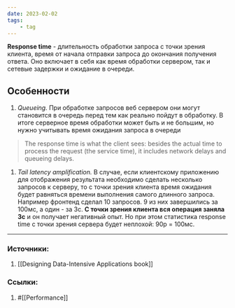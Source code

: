 ```yaml
---
date: 2023-02-02
tags:
    - tag
---
```


**Response time** - длительность обработки запроса с точки зрения клиента, время от начала отправки запроса до окончания получения ответа. Оно включает в себя как время обработки сервером, так и сетевые задержки и ожидание в очереди.


## Особенности

1. *Queueing.* При обработке запросов веб сервером они могут становится в очередь перед тем как реально пойдут в обработку. В итоге серверное время обработки может быть и не большим, но нужно учитывать время ожидания запроса в очереди

> The response time is what the client sees: besides the actual time to process the request (the service time), it includes network delays and queueing delays.

1. *Tail latency amplification.* В случае, если клиентскому приложению для отображения результата необходимо сделать несколько запросов к серверу, то с точки зрения клиента время ожидания будет равняться времени выполнения самого длинного запроса. Например фронтенд сделал 10 запросов. 9 из них завершились за 100мс, а один - за 3с. **С точки зрения клиента вся операция заняла 3с** и он получает негативный опыт. Но при этом статистика response time с точки зрения сервера будет неплохой: 90p = 100мс.


---

### Источники:
1. [[Designing Data-Intensive Applications book]]

### Ссылки:
1. #[[Performance]]